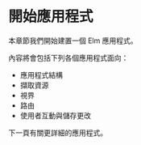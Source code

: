 # 開始應用程式

本章節我們開始建置一個 Elm 應用程式。

內容將會包括下列各個應用程式面向：

- 應用程式結構
- 擷取資源
- 視界
- 路由
- 使用者互動與儲存更改

下一頁有關更詳細的應用程式。
